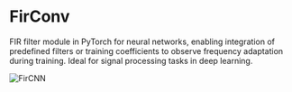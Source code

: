 # FirConv
FIR filter module in PyTorch for neural networks, enabling integration of predefined filters or training coefficients to observe frequency adaptation during training. Ideal for signal processing tasks in deep learning.

![FirCNN](https://github.com/user-attachments/assets/923837e9-8192-466f-8985-6cdcd030f03a)
